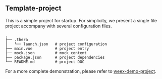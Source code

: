 
## Template-project

This is a simple project for startup. For simplicity, we present a single file project accompany with several configuration files.

```
.
├── .thera
│   └── launch.json   # project configuration
├── main.vue          # project entry
├── mock.json         # mock content
├── package.json      # project dependencies
└── README.md         # project DOC
```

For a more complete demonstration, please refer to [weex-demo-project](https://github.com/TheraPackages/weex-demo-project).
